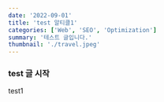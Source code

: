 ```yaml
---
date: '2022-09-01'
title: 'test 알티클1'
categories: ['Web', 'SEO', 'Optimization']
summary: '테스트 글입니다.'
thumbnail: './travel.jpeg'
---
```


### test 글 시작

test1

